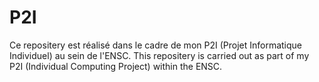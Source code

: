 # P2I
Ce repositery est réalisé dans le cadre de mon P2I (Projet Informatique Individuel) au sein de l'ENSC.
This repositery is carried out as part of my P2I (Individual Computing Project) within the ENSC.